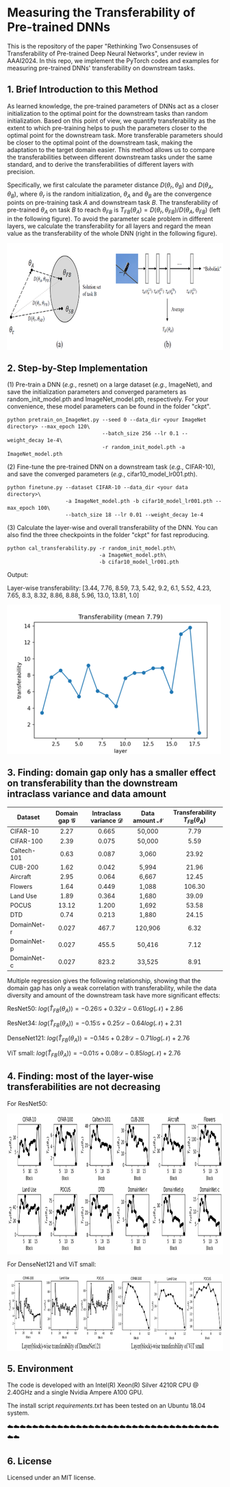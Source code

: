 # Measuring the Transferability of Pre-trained DNNs

This is the repository of the paper "Rethinking Two Consensuses of Transferability of Pre-trained Deep Neural Networks", under review in AAAI2024.
In this repo, we implement the PyTorch codes and examples for measuring pre-trained DNNs' transferability on downstream tasks.

## 1. Brief Introduction to this Method

As learned knowledge, the pre-trained parameters of DNNs act as a closer initialization to the optimal point for the downstream tasks than random initialization. Based on this point of view, we quantify transferability as the extent to which pre-training helps to push the parameters closer to the optimal point for the downstream task. More transferable parameters should be closer to the optimal point of the downstream task, making the adaptation to the target domain easier. This method allows us to compare the transferabilities between different downstream tasks under the same standard, and to derive the transferabilities of different layers with precision.

Specifically, we first calculate the parameter distance $D(\theta_r, \theta_B)$ and $D(\theta_A, \theta_B)$, where $\theta_r$ is the random initialization, $\theta_A$ and $\theta_B$ are the convergence points on pre-training task $A$ and downstream task $B$. The transferability of pre-trained $\theta_A$ on task $B$ to reach $\theta_{FB}$ is $T_{FB}(\theta_A) = D(\theta_r, \theta_{FB})/D(\theta_A, \theta_{FB})$ (left in the following figure). To avoid the parameter scale problem in different layers, we calculate the transferability for all layers and regard the mean value as the transferability of the whole DNN (right in the following figure).

<img src="Figs/method.png" width = "800" height = "250" alt="Method" align=center />

## 2. Step-by-Step Implementation

(1) Pre-train a DNN (*e.g.*, resnet) on a large dataset (*e.g.*, ImageNet), and save the initialization parameters and converged parameters as random_init_model.pth and ImageNet_model.pth, respectively. For your convenience, these model parameters can be found in the folder "ckpt".

```
python pretrain_on_ImageNet.py --seed 0 --data_dir <your ImageNet directory> --max_epoch 120\
                               --batch_size 256 --lr 0.1 --weight_decay 1e-4\
                               -r random_init_model.pth -a ImageNet_model.pth
```

(2) Fine-tune the pre-trained DNN on a downstream task (*e.g.*, CIFAR-10), and save the converged parameters (*e.g.*, cifar10_model_lr001.pth).

```
python finetune.py --dataset CIFAR-10 --data_dir <your data directory>\
                   -a ImageNet_model.pth -b cifar10_model_lr001.pth --max_epoch 100\
                   --batch_size 18 --lr 0.01 --weight_decay 1e-4
```

(3) Calculate the layer-wise and overall transferability of the DNN. You can also find the three checkpoints in the folder "ckpt" for fast reproducing.

```
python cal_transferability.py -r random_init_model.pth\
                              -a ImageNet_model.pth\
                              -b cifar10_model_lr001.pth
```

Output: 

Layer-wise transferability:  [3.44, 7.76, 8.59, 7.3, 5.42, 9.2, 6.1, 5.52, 4.23, 7.65, 8.3, 8.32, 8.86, 8.88, 5.96, 13.0, 13.81, 1.0]

<img src="Figs/transferability.png" width = "500" height = "350" alt="Layer-wise transferability" align=center />


## 3. Finding: domain gap only has a smaller effect on transferability than the downstream intraclass variance and data amount

Dataset | Domain gap $\mathcal{G}$ | Intraclass variance $\mathcal{D}$ | Data amount $\mathcal{N}$ | Transferability $T_{FB}(\theta_A)$
---  |:---------:|:---------:|:---------:|:---------:
CIFAR-10 | 2.27 | 0.665 | 50,000 | 7.79 |
CIFAR-100 | 2.39 | 0.075 | 50,000 | 5.59 |
Caltech-101 | 0.63 | 0.087 | 3,060 | 23.92 |
CUB-200 | 1.62 | 0.042 | 5,994 | 21.96 |
Aircraft | 2.95 | 0.064 | 6,667 | 12.45 |
Flowers | 1.64 | 0.449 | 1,088 | 106.30 |
Land Use | 1.89 | 0.364 | 1,680 | 39.09 |
POCUS | 13.12 | 1.200 | 1,692 | 53.58 |
DTD | 0.74 | 0.213 | 1,880 | 24.15 |
DomainNet-r | 0.027 | 467.7 | 120,906 | 6.32 |
DomainNet-p | 0.027 | 455.5 | 50,416 | 7.12 |
DomainNet-c | 0.027 | 823.2 | 33,525 | 8.91 |
           
Multiple regression gives the following relationship, showing that the domain gap has only a weak correlation with transferability, while the data diversity and amount of the downstream task have more significant effects:

ResNet50: 
$log(\hat{T}_{FB}(\theta_A)) =-0.26 \mathcal{G} + 0.32 \mathcal{D} - 0.61 log(\mathcal{N}) + 2.86$

ResNet34: 
$log(\hat{T}_{FB}(\theta_A)) =-0.15 \mathcal{G} + 0.25 \mathcal{D} - 0.64 log(\mathcal{N}) + 2.31$

DenseNet121: 
$log(\hat{T}_{FB}(\theta_A)) =-0.14 \mathcal{G} + 0.28 \mathcal{D} - 0.71 log(\mathcal{N}) + 2.76$

ViT small: 
$log(\hat{T}_{FB}(\theta_A)) =-0.01 \mathcal{G} + 0.08 \mathcal{D} - 0.85 log(\mathcal{N}) + 2.76$


## 4. Finding: most of the layer-wise transferabilities are not decreasing

For ResNet50:

<img src="Figs/layer_wise_transferability.png" width = "1000" height = "330" alt="Layer-wise transferability resnet50" align=center />

For DenseNet121 and ViT small:

<img src="Figs/layer_wise_transferability_densenet_vit.png" width = "1000" height = "180" alt="Layer-wise transferability densenet vit" align=center />

## 5. Environment
The code is developed with an Intel(R) Xeon(R) Silver 4210R CPU @ 2.40GHz and a single Nvidia Ampere A100 GPU.

The install script *requirements.txt* has been tested on an Ubuntu 18.04 system.

:cloud::cloud::cloud::cloud::cloud::cloud::cloud::cloud::cloud::cloud::cloud::cloud::cloud::cloud::cloud::cloud::cloud::cloud::cloud::cloud::cloud::cloud::cloud::cloud::cloud::cloud::cloud::cloud::cloud::cloud::cloud::cloud::cloud::cloud::cloud::cloud:

## 6. License

Licensed under an MIT license.





